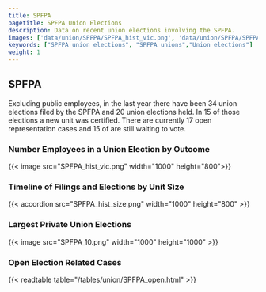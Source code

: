 ```yaml
---
title: SPFPA
pagetitle: SPFPA Union Elections
description: Data on recent union elections involving the SPFPA.
images: ['data/union/SPFPA/SPFPA_hist_vic.png', 'data/union/SPFPA/SPFPA_hist_size.png', 'data/union/SPFPA/SPFPA_10.png']
keywords: ["SPFPA union elections", "SPFPA unions","Union elections"]
weight: 1
---
```

##  SPFPA

Excluding public employees, in the last year there have been 34 union elections filed by the SPFPA and 20 union elections held. In 15 of those elections a new unit was certified. There are currently 17 open representation cases and 15 of are still waiting to vote.

### Number Employees in a Union Election by Outcome
{{< image src="SPFPA_hist_vic.png" width="1000" height="800">}}

### Timeline of Filings and Elections by Unit Size
{{< accordion src="SPFPA_hist_size.png" width="1000" height="800" >}}

### Largest Private Union Elections
{{< image src="SPFPA_10.png" width="1000" height="1000"  >}}

### Open Election Related Cases
{{< readtable table="/tables/union/SPFPA_open.html" >}}


